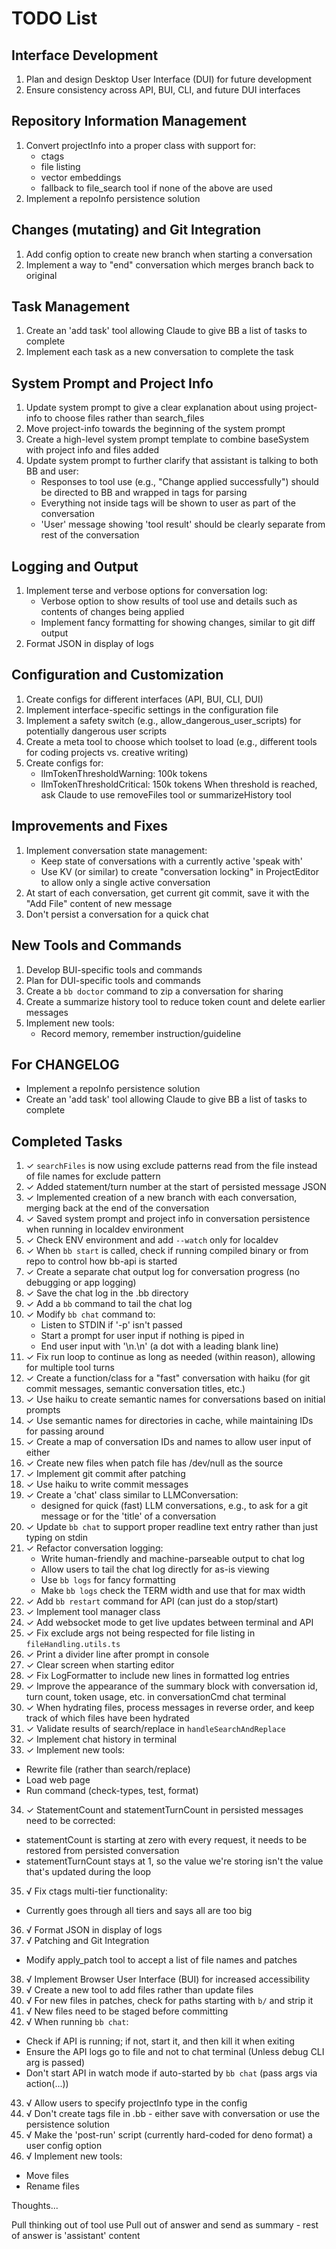 # TODO List

## Interface Development
1. Plan and design Desktop User Interface (DUI) for future development
2. Ensure consistency across API, BUI, CLI, and future DUI interfaces

## Repository Information Management
1. Convert projectInfo into a proper class with support for:
   - ctags
   - file listing
   - vector embeddings
   - fallback to file_search tool if none of the above are used
3. Implement a repoInfo persistence solution

## Changes (mutating) and Git Integration
1. Add config option to create new branch when starting a conversation
2. Implement a way to "end" conversation which merges branch back to original

## Task Management
1. Create an 'add task' tool allowing Claude to give BB a list of tasks to complete
2. Implement each task as a new conversation to complete the task

## System Prompt and Project Info
1. Update system prompt to give a clear explanation about using project-info to choose files rather than search_files
2. Move project-info towards the beginning of the system prompt
3. Create a high-level system prompt template to combine baseSystem with project info and files added
4. Update system prompt to further clarify that assistant is talking to both BB and user:
   - Responses to tool use (e.g., "Change applied successfully") should be directed to BB and wrapped in tags for parsing
   - Everything not inside <bb> tags will be shown to user as part of the conversation
   - 'User' message showing 'tool result' should be clearly separate from rest of the conversation

## Logging and Output
1. Implement terse and verbose options for conversation log:
   - Verbose option to show results of tool use and details such as contents of changes being applied
   - Implement fancy formatting for showing changes, similar to git diff output
2. Format JSON in display of logs

## Configuration and Customization
1. Create configs for different interfaces (API, BUI, CLI, DUI)
2. Implement interface-specific settings in the configuration file
2. Implement a safety switch (e.g., allow_dangerous_user_scripts) for potentially dangerous user scripts
3. Create a meta tool to choose which toolset to load (e.g., different tools for coding projects vs. creative writing)
4. Create configs for:
   - llmTokenThresholdWarning: 100k tokens
   - llmTokenThresholdCritical: 150k tokens
   When threshold is reached, ask Claude to use removeFiles tool or summarizeHistory tool

## Improvements and Fixes
1. Implement conversation state management:
   - Keep state of conversations with a currently active 'speak with'
   - Use KV (or similar) to create "conversation locking" in ProjectEditor to allow only a single active conversation
2. At start of each conversation, get current git commit, save it with the "Add File" content of new message
3. Don't persist a conversation for a quick chat

## New Tools and Commands
1. Develop BUI-specific tools and commands
2. Plan for DUI-specific tools and commands
1. Create a `bb doctor` command to zip a conversation for sharing
2. Create a summarize history tool to reduce token count and delete earlier messages
3. Implement new tools:
   - Record memory, remember instruction/guideline

## For CHANGELOG
- Implement a repoInfo persistence solution
- Create an 'add task' tool allowing Claude to give BB a list of tasks to complete

## Completed Tasks
1. ✓ `searchFiles` is now using exclude patterns read from the file instead of file names for exclude pattern
2. ✓ Added statement/turn number at the start of persisted message JSON
3. ✓ Implemented creation of a new branch with each conversation, merging back at the end of the conversation
4. ✓ Saved system prompt and project info in conversation persistence when running in localdev environment
5. ✓ Check ENV environment and add `--watch` only for localdev
6. ✓ When `bb start` is called, check if running compiled binary or from repo to control how bb-api is started
7. ✓ Create a separate chat output log for conversation progress (no debugging or app logging)
8. ✓ Save the chat log in the .bb directory
9. ✓ Add a `bb` command to tail the chat log
10. ✓ Modify `bb chat` command to:
    - Listen to STDIN if '-p' isn't passed
    - Start a prompt for user input if nothing is piped in
    - End user input with '\n.\n' (a dot with a leading blank line)
11. ✓ Fix run loop to continue as long as needed (within reason), allowing for multiple tool turns
12. ✓ Create a function/class for a "fast" conversation with haiku (for git commit messages, semantic conversation titles, etc.)
13. ✓ Use haiku to create semantic names for conversations based on initial prompts
14. ✓ Use semantic names for directories in cache, while maintaining IDs for passing around
15. ✓ Create a map of conversation IDs and names to allow user input of either
16. ✓ Create new files when patch file has /dev/null as the source
17. ✓ Implement git commit after patching
18. ✓ Use haiku to write commit messages
19. ✓ Create a 'chat' class similar to LLMConversation:
    - designed for quick (fast) LLM conversations, e.g., to ask for a git message or for the 'title' of a conversation
20. ✓ Update `bb chat` to support proper readline text entry rather than just typing on stdin
21. ✓ Refactor conversation logging:
    - Write human-friendly and machine-parseable output to chat log
    - Allow users to tail the chat log directly for as-is viewing
    - Use `bb logs` for fancy formatting
    - Make `bb logs` check the TERM width and use that for max width
22. ✓ Add `bb restart` command for API (can just do a stop/start)
23. ✓ Implement tool manager class
24. ✓ Add websocket mode to get live updates between terminal and API
25. ✓ Fix exclude args not being respected for file listing in `fileHandling.utils.ts`
26. ✓ Print a divider line after prompt in console
27. ✓ Clear screen when starting editor
28. ✓ Fix LogFormatter to include new lines in formatted log entries
29. ✓ Improve the appearance of the summary block with conversation id, turn count, token usage, etc. in conversationCmd chat terminal
30. ✓ When hydrating files, process messages in reverse order, and keep track of which files have been hydrated
31. ✓ Validate results of search/replace in `handleSearchAndReplace`
32. ✓ Implement chat history in terminal
33. ✓ Implement new tools:
   - Rewrite file (rather than search/replace)
   - Load web page
   - Run command (check-types, test, format)
34. ✓ StatementCount and statementTurnCount in persisted messages need to be corrected:
   - statementCount is starting at zero with every request, it needs to be restored from persisted conversation
   - statementTurnCount stays at 1, so the value we're storing isn't the value that's updated during the loop
35. √ Fix ctags multi-tier functionality:
   - Currently goes through all tiers and says all are too big
36. √ Format JSON in display of logs
37. √ Patching and Git Integration
   - Modify apply_patch tool to accept a list of file names and patches
38. √ Implement Browser User Interface (BUI) for increased accessibility
39. √ Create a new tool to add files rather than update files
40. √ For new files in patches, check for paths starting with `b/` and strip it
41. √ New files need to be staged before committing
42. √ When running `bb chat`:
   - Check if API is running; if not, start it, and then kill it when exiting
   - Ensure the API logs go to file and not to chat terminal (Unless debug CLI arg is passed)
   - Don't start API in watch mode if auto-started by `bb chat` (pass args via action(...))
43. √ Allow users to specify projectInfo type in the config
44. √ Don't create tags file in .bb - either save with conversation or use the persistence solution
45. √ Make the 'post-run' script (currently hard-coded for deno format) a user config option
46. √ Implement new tools:
   - Move files
   - Rename files



Thoughts...

Pull thinking out of tool use 
Pull <thinking> out of answer and send as summary - rest of answer is 'assistant' content



